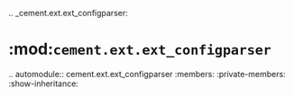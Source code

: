 .. _cement.ext.ext_configparser:

:mod:`cement.ext.ext_configparser`
==============================================================================

.. automodule:: cement.ext.ext_configparser
    :members:
    :private-members:
    :show-inheritance:
